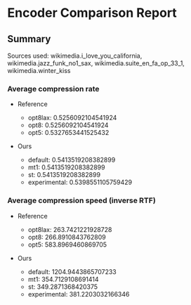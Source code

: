 
# Encoder Comparison Report

## Summary

Sources used: wikimedia.i_love_you_california, wikimedia.jazz_funk_no1_sax, wikimedia.suite_en_fa_op_33_1, wikimedia.winter_kiss

### Average compression rate

  - Reference
    - opt8lax: 0.5256092104541924
    - opt8: 0.5256092104541924
    - opt5: 0.5327653441525432

  - Ours
    - default: 0.5413519208382899
    - mt1: 0.5413519208382899
    - st: 0.5413519208382899
    - experimental: 0.5398551105759429


### Average compression speed (inverse RTF)
  - Reference
    - opt8lax: 263.7421221928728
    - opt8: 266.8910843762809
    - opt5: 583.8969460869705

  - Ours
    - default: 1204.9443865707233
    - mt1: 354.7129108691414
    - st: 349.2871368420375
    - experimental: 381.2203032166346



